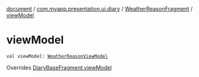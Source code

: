 [document](../../index.md) / [com.myapp.presentation.ui.diary](../index.md) / [WeatherReasonFragment](index.md) / [viewModel](./view-model.md)

# viewModel

`val viewModel: `[`WeatherReasonViewModel`](../-weather-reason-view-model/index.md)

Overrides [DiaryBaseFragment.viewModel](../-diary-base-fragment/view-model.md)

